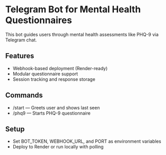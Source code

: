 # Telegram Bot for Mental Health Questionnaires

This bot guides users through mental health assessments like PHQ-9 via Telegram chat.

## Features
- Webhook-based deployment (Render-ready)
- Modular questionnaire support
- Session tracking and response storage

## Commands
- /start — Greets user and shows last seen
- /phq9 — Starts PHQ-9 questionnaire

## Setup
- Set BOT_TOKEN, WEBHOOK_URL, and PORT as environment variables
- Deploy to Render or run locally with polling
